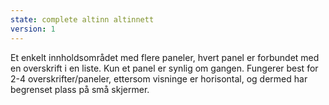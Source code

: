 ```yaml
---
state: complete altinn altinnett
version: 1
---
```

Et enkelt innholdsområdet med flere paneler, hvert panel er forbundet med en overskrift i en liste. Kun et panel er synlig om gangen. Fungerer best for 2-4 overskrifter/paneler, ettersom visninge er horisontal, og dermed har begrenset plass på små skjermer.
